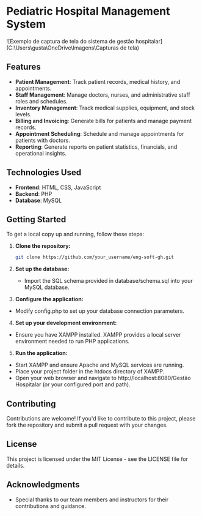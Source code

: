 # Pediatric Hospital Management System

![Exemplo de captura de tela do sistema de gestão hospitalar](C:\Users\gusta\OneDrive\Imagens\Capturas de tela)
## Features

- **Patient Management**: Track patient records, medical history, and appointments.
- **Staff Management**: Manage doctors, nurses, and administrative staff roles and schedules.
- **Inventory Management**: Track medical supplies, equipment, and stock levels.
- **Billing and Invoicing**: Generate bills for patients and manage payment records.
- **Appointment Scheduling**: Schedule and manage appointments for patients with doctors.
- **Reporting**: Generate reports on patient statistics, financials, and operational insights.

## Technologies Used

- **Frontend**: HTML, CSS, JavaScript
- **Backend**: PHP
- **Database**: MySQL

## Getting Started

To get a local copy up and running, follow these steps:

1. **Clone the repository:**
   ```bash
   git clone https://github.com/your_username/eng-soft-gh.git

2. **Set up the database:**
   - Import the SQL schema provided in database/schema.sql into your MySQL database.

3. **Configure the application:**
  - Modify config.php to set up your database connection parameters.

4. **Set up your development environment:**
  - Ensure you have XAMPP installed. XAMPP provides a local server environment needed to run PHP applications.

5. **Run the application:**
  - Start XAMPP and ensure Apache and MySQL services are running.
  - Place your project folder in the htdocs directory of XAMPP.
  - Open your web browser and navigate to http://localhost:8080/Gestão Hospitalar (or your configured port and path).

## Contributing
Contributions are welcome! If you'd like to contribute to this project, please fork the repository and submit a pull request with your changes.

## License
This project is licensed under the MIT License - see the LICENSE file for details.

## Acknowledgments
  - Special thanks to our team members and instructors for their contributions and guidance.

